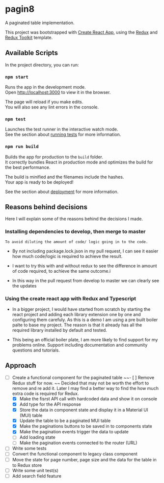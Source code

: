 # pagin8

A paginated table implementation.

This project was bootstrapped with [Create React App](https://github.com/facebook/create-react-app), using the [Redux](https://redux.js.org/) and [Redux Toolkit](https://redux-toolkit.js.org/) template.

## Available Scripts

In the project directory, you can run:

### `npm start`

Runs the app in the development mode.<br />
Open [http://localhost:3000](http://localhost:3000) to view it in the browser.

The page will reload if you make edits.<br />
You will also see any lint errors in the console.

### `npm test`

Launches the test runner in the interactive watch mode.<br />
See the section about [running tests](https://facebook.github.io/create-react-app/docs/running-tests) for more information.

### `npm run build`

Builds the app for production to the `build` folder.<br />
It correctly bundles React in production mode and optimizes the build for the best performance.

The build is minified and the filenames include the hashes.<br />
Your app is ready to be deployed!

See the section about [deployment](https://facebook.github.io/create-react-app/docs/deployment) for more information.

## Reasons behind decisions

Here I will explain some of the reasons behind the decisions I made.

### Installing dependencies to develop, then merge to master

`To avoid diluting the amount of code/ logic going in to the code.`

- By not including package.lock.json in my pull request,
  I can see it easier how much code/logic is required to achieve the result.

- I want to try this with and without redux to see the difference in amount of code required,
  to achieve the same outcome.i

- In this way in the pull request from develop to master we can clearly see the updates

### Using the create react app with Redux and Typescript

- In a bigger project, I would have started from scratch by starting the react project and adding each library extension one by one and configuring them carefuly. As this is a demo I am using a pre built boiler palte to base my project.
  The reason is that it already has all the required library installed by default and tested.

- This being an official boiler plate, I am more likely to find support for my problems online. Support including documentation and community questions and tutorials.

## Approach

- [ ] Create a functional component for the paginated table
      ~~- [ ] Remove Redux stuff for now. ~~ Decided that may not be worth the effort to remove and re add it. Later I may find a better way to find the how much extra code is required for Redux.
  - [x] Make the fisrst API call with hardcoded data and show it on console
  - [x] Add type for the API response
  - [x] Store the data in component state and display it in a Material UI (MUI) table
  - [x] Update the table to be a paginated MUI table
  - [x] Make the paginations buttons to be saved in to components state
  - [x] Make the pagination events trigger the data to update
  - [ ] Add loading state
  - [ ] Make the pagination events connected to the router (URL)
- [ ] Write some tests
- [ ] Convert the functional component to legacy class component
- [ ] Move the state for page number, page size and the data for the table in to Redux store
- [ ] Write some unit test(s)
- [ ] Add search field feature
